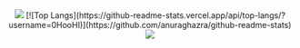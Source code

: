 <center>
<img src="https://capsule-render.vercel.app/api?type=waving&color=BDBDC8&height=150&section=header" />
[![Top Langs](https://github-readme-stats.vercel.app/api/top-langs/?username=0HooHI)](https://github.com/anuraghazra/github-readme-stats)







<img src="https://capsule-render.vercel.app/api?type=waving&color=BDBDC8&height=150&section=footer" />
</center>
